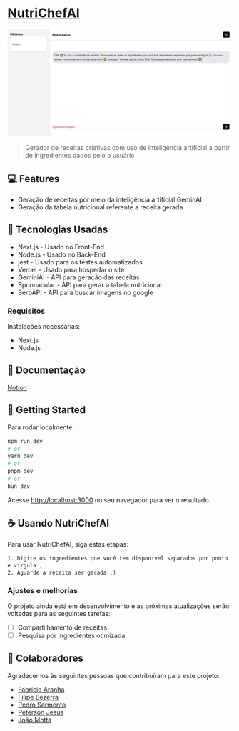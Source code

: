 # [NutriChefAI](https://nutri-chef-ai-beta.vercel.app)

<img src="public/images/imagem_demonstração.jpg" alt="imagem demonstração">

> Gerador de receitas criativas com uso de inteligência artificial a partir de ingredientes dados pelo o usuário

## 💻 Features

- Geração de receitas por meio da inteligência artificial GeminAI
- Geração da tabela nutricional referente a receita gerada

## 💾 Tecnologias Usadas

* Next.js - Usado no Front-End
* Node.js - Usado no Back-End
* jest - Usado para os testes automatizados
* Vercel - Usado para hospedar o site
* GeminiAI - API para geração das receitas
* Spoonacular - API para gerar a tabela nutricional
* SerpAPI - API para buscar imagens no google

### Requisitos

Instalações necessárias:
- Next.js
- Node.js

## 📄 Documentação

[Notion](https://www.notion.so/1590783275138090b2d2f478101145fa?v=1590783275138017a4a0000c3647d569&pvs=4)

## 🚀 Getting Started

Para rodar localmente:

```bash
npm run dev
# or
yarn dev
# or
pnpm dev
# or
bun dev
```

Acesse [http://localhost:3000](http://localhost:3000) no seu navegador para ver o resultado.

## ☕ Usando NutriChefAI

Para usar NutriChefAI, siga estas etapas:

```
1. Digite os ingredientes que você tem disponível separados por ponto e vírgula ;
2. Aguarde a receita ser gerada ;)
```

### Ajustes e melhorias

O projeto ainda está em desenvolvimento e as próximas atualizações serão voltadas para as seguintes tarefas:

- [ ] Compartilhamento de receitas
- [ ] Pesquisa por ingredientes otimizada

## 🤝 Colaboradores

Agradecemos às seguintes pessoas que contribuíram para este projeto:

- [Fabrício Aranha <fa3>](https://github.com/Faranha300)
- [Filipe Bezerra <fbms>](https://github.com/BezerraFilipe)
- [Pedro Sarmento <phsp>](https://github.com/PedroSarment)
- [Peterson Jesus <pjfm>](https://github.com/Petersonnave)
- [João Motta <jmsm3>](https://github.com/jmsmotta)
